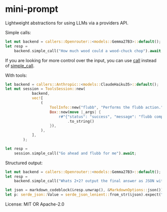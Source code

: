 # mini-prompt

Lightweight abstractions for using LLMs via a providers API.

Simple calls:
```rust
let mut backend = callers::Openrouter::<models::Gemma27B3>::default();
let resp =
    backend.simple_call("How much wood could a wood-chuck chop").await;
```

If you are looking for more control over the input, you can use [call](ModelCaller::call) instead of [simple_call](ModelCaller::simple_call).



With tools:
```rust
let backend = callers::Anthropic::<models::ClaudeHaiku35>::default();
let mut session = ToolsSession::new(
            backend,
            vec![
                (
                    ToolInfo::new("flubb", "Performs the flubb action.", None).into(),
                    Box::new(move |_args| {
                        r#"{"status": "success", "message": "flubb completed successfully"}"#
                            .to_string()
                    }),
                ),
            ],
        );

let resp =
    session.simple_call("Go ahead and flubb for me").await;
```

Structured output:
```rust
let mut backend = callers::Openrouter::<models::Gemma27B3>::default();
let resp =
    backend.simple_call("Whats 2+2? output the final answer as JSON within triple backticks (A markdown code block with json as the language).").await;

let json = markdown_codeblock(&resp.unwrap(), &MarkdownOptions::json()).unwrap();
let p: serde_json::Value = serde_json_lenient::from_str(&json).expect("json decode");
```

License: MIT OR Apache-2.0
